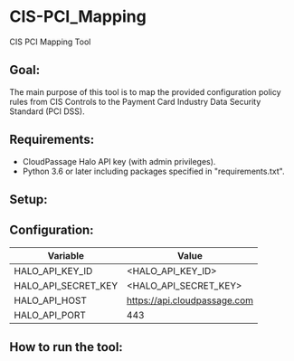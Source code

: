 # CIS-PCI_Mapping
CIS PCI Mapping Tool 

## Goal:
The main purpose of this tool is to map the provided configuration policy rules from CIS Controls to the Payment Card Industry Data Security Standard (PCI DSS).

## Requirements:
- CloudPassage Halo API key (with admin privileges).
- Python 3.6 or later including packages specified in "requirements.txt".

## Setup:

## Configuration:
| Variable | Value |
| -------- | ----- |
| HALO_API_KEY_ID | <HALO_API_KEY_ID> |
| HALO_API_SECRET_KEY | <HALO_API_SECRET_KEY> |
| HALO_API_HOST | https://api.cloudpassage.com |
| HALO_API_PORT | 443 |

## How to run the tool: